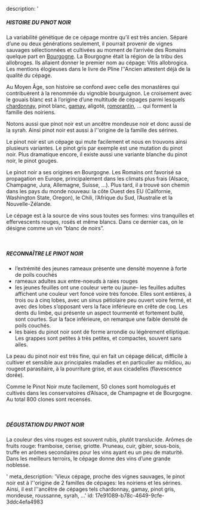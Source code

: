 description: '<h5>HISTOIRE DU PINOT NOIR</h5><p>La variabilité génétique de ce cépage montre qu’il est très ancien. Séparé d’une ou deux générations seulement, il pourrait provenir de vignes sauvages sélectionnées et cultivées au moment de l’arrivée des Romains quelque part en <a href="/fr/region/bourgogne">Bourgogne</a>. La Bourgogne était la région de la tribu des allobroges. Ils allaient donner le premier nom au cépage: Vitis allobrogica. Les mentions élogieuses dans le livre de Pline l''Ancien attestent déjà de la qualité du cépage.</p><p>Au Moyen Âge, son histoire se confond avec celle des monastères qui contribuèrent à la renommée du vignoble bourguignon. Le croisement avec le gouais blanc est à l’origine d’une multitude de cépages parmi lesquels <a href="/fr/grape/chardonnay/">chardonnay</a>, pinot blanc, <a href="/fr/grape/gamay-a-jus-blanc/">gamay</a>, aligoté, <a href="/fr/grape/romorantin">romorantin</a>, … qui forment la famille des noiriens.</p><p>Notons aussi que pinot noir est un ancêtre mondeuse noir et donc aussi de la syrah. Ainsi pinot noir est aussi à l''origine de la famille des sérines.</p><p>Le pinot noir est un cépage qui mute facilement et nous en trouvons ainsi plusieurs variantes. Le pinot gris par exemple est une mutation du pinot noir. Plus dramatique encore, il existe aussi une variante blanche du pinot noir, le pinot gouges.</p><p>Le pinot noir a ses origines en Bourgogne. Les Romains ont favorisé sa propagation en Europe, principalement dans les climats plus frais (Alsace, Champagne, Jura, Allemagne, Suisse, …). Plus tard, il a trouvé son chemin dans les pays du monde nouveau: la côte Ouest des EU (Californie, Washington State, Oregon), le Chili, l’Afrique du Sud, l’Australie et la Nouvelle-Zélande.</p><p>Le cépage est à la source de vins sous toutes ses formes: vins tranquilles et effervescents rouges, rosés et même blancs. Dans ce dernier cas, on le désigne comme un vin “blanc de noirs”.</p><p><br></p><h5>RECONNAÎTRE LE PINOT NOIR</h5><ul><li>l’extrémité des jeunes rameaux présente une densité moyenne à forte de poils couchés</li><li>rameaux adultes aux entre-noeuds à raies rouges</li><li>les jeunes feuilles ont une couleur verte ou jaune– les feuilles adultes affichent une couleur vert foncé voire très foncée. Elles sont entières, à trois ou à cinq lobes, avec un sinus pétiolaire peu ouvert voire fermé, et avec des lobes s’opposant vers la face inférieure en crête de coq. Les dents du limbe, qui présente un aspect tourmenté et fortement bullé, sont courtes. Sur la face inférieure, on remarque une faible densité de poils couchés.</li><li>les baies du pinot noir sont de forme arrondie ou légèrement elliptique. Les grappes sont petites à très petites, et compactes, souvent sans ailes.</li></ul><p>La peau du pinot noir est très fine, qui en fait un cépage délicat, difficile à cultiver et sensible aux principales maladies et en particulier au mildiou, au rougeot parasitaire, à la pourriture grise, et aux cicadelles (flavescence dorée).</p><p>Comme le Pinot Noir mute facilement, 50 clones sont homologués et cultivés dans les conservatoires d’Alsace, de Champagne et de Bourgogne. Au total 800 clones sont recensés.</p><p><br></p><h5>DÉGUSTATION DU PINOT NOIR</h5><p>La couleur des vins rouges est souvent rubis, plutôt translucide. Arômes de fruits rouge: framboise, cerise, griotte. Pruneau, cuir, gibier, sous-bois, truffe en arômes secondaires pour les vins ayant eu un peu de maturité. Dans les meilleurs terroirs, le cépage donne des vins d’une grande noblesse.</p>'
meta_description: 'Vieux cépage, proche des vignes sauvages, le pinot noir est à l''origine de 2 familles de cépages: les noiriens et les sérines. Ainsi, il est l''ancêtre de cépages tels chardonnay, gamay, pinot gris, mondeuse, roussanne, syrah, ...'
id: 17e91089-b78c-4649-9cfe-3ddc4efa4983
